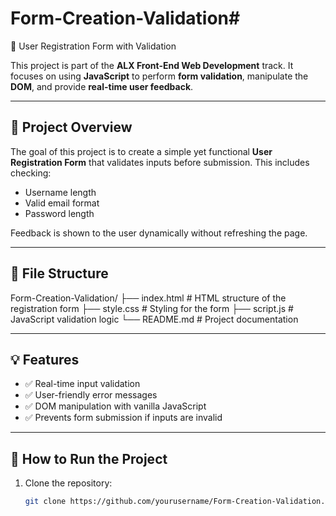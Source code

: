 # Form-Creation-Validation# 
📝 User Registration Form with Validation

This project is part of the **ALX Front-End Web Development** track. It focuses on using **JavaScript** to perform **form validation**, manipulate the **DOM**, and provide **real-time user feedback**.

---

## 🚀 Project Overview

The goal of this project is to create a simple yet functional **User Registration Form** that validates inputs before submission. This includes checking:
- Username length
- Valid email format
- Password length

Feedback is shown to the user dynamically without refreshing the page.

---

## 📂 File Structure
Form-Creation-Validation/
├── index.html # HTML structure of the registration form
├── style.css # Styling for the form
├── script.js # JavaScript validation logic
└── README.md # Project documentation

---

## 💡 Features

- ✅ Real-time input validation
- ✅ User-friendly error messages
- ✅ DOM manipulation with vanilla JavaScript
- ✅ Prevents form submission if inputs are invalid

---

## 🔧 How to Run the Project

1. Clone the repository:
   ```bash
   git clone https://github.com/yourusername/Form-Creation-Validation.git
